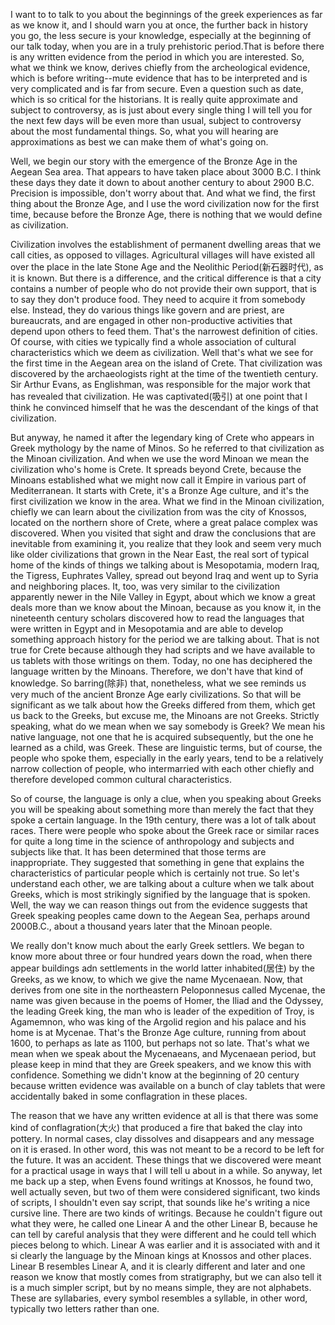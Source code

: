 I want to to talk to you about the beginnings of the greek experiences as far as we know it, and I should warn you at once, the further back in history you go, the less secure is your knowledge, especially at the beginning of our talk today, when you are in a truly prehistoric period.That is before there is any written evidence from the period in which you are interested. So, what we think we know, derives chiefly from the archeological evidence, which is before writing--mute evidence that has to be interpreted and is very complicated and is far from secure. Even a question such as date, which is so critical for the historians. It is really quite approximate and subject to controversy, as is just about every single thing I will tell you for the next few days will be even more than usual, subject to controversy about the most fundamental things. So, what you will hearing are approximations as best we can make them of what's going on.

Well, we begin our story with the emergence of the Bronze Age in the Aegean Sea area. That appears to have taken place about 3000 B.C. I think these days they date it down to about another century to about 2900 B.C. Precision is impossible, don't worry about that. And what we find, the first thing about the Bronze Age, and I use the word civilization now for the first time, because before the Bronze Age, there is nothing that we would define as civilization. 

Civilization involves the establishment of permanent dwelling areas that we call cities, as opposed to villages. Agricultural villages will have existed all over the place in the late Stone Age and the Neolithic Period(新石器时代), as it is known. But there is a difference, and the critical difference is that a city contains a number of people who do not provide their own support, that is to say they don't produce food. They need to acquire it from somebody else. Instead, they do various things like govern and are priest, are bureaucrats, and are engaged in other non-productive activities that depend upon others to feed them. That's the narrowest definition of cities. Of course, with cities we typically find a whole association of cultural characteristics which we deem as civilization. Well that's what we see for the first time in the Aegean area on the island of Crete. That civilization was discovered by the archaeologists right at the time of the twentieth century. Sir Arthur Evans, as Englishman, was responsible for the major work that has revealed that civilization. He was captivated(吸引) at one point that I think he convinced himself that he was the descendant of the kings of that civilization. 

But anyway, he named it after the legendary king of Crete who appears in Greek mythology by the name of Minos. So he referred to that civilization as the Minoan civilization. And when we use the word Minoan we mean the civilization who's home is Crete. It spreads beyond Crete, because the Minoans established what we might now call it Empire in various part of Mediterranean. It starts with Crete, it's a Bronze Age culture, and it's the first civilization we know in the area. What we find in the Minoan civilization, chiefly we can learn about the civilization from was the city of Knossos, located on the northern shore of Crete, where a great palace complex was discovered. When you visited that sight and draw the conclusions that are inevitable from examining it, you realize that they look and seem very much like older civilizations that grown in the Near East, the real sort of typical home of the kinds of things we talking about is Mesopotamia, modern Iraq, the Tigress, Euphrates Valley, spread out beyond Iraq and  went up to Syria and neighboring places. It, too, was very similar to the civilization apparently newer in the Nile Valley in Egypt, about which we know a great deals more than we know about the Minoan, because as you know it, in the nineteenth century scholars discovered how to read the languages that were written in Egypt and in Mesopotamia and are able to develop something approach history for the period we are talking about. That is not true for Crete because although they had scripts and we have available to us tablets with those writings on them. Today, no one has deciphered the language written by the Minoans. Therefore, we don't have that kind  of knowledge. So barring(除非) that, nonetheless, what we see reminds us very much of the ancient Bronze Age early civilizations. So that will be significant as we talk about how the Greeks differed from them, which get us back to the Greeks, but excuse me, the Minoans are not Greeks. Strictly speaking, what do we mean when we say somebody is Greek? We mean his native language, not one that he is acquired subsequently, but the one he learned as a child, was Greek. These are linguistic terms, but of course, the people who spoke them, especially in the early years, tend to be a relatively narrow collection of people, who intermarried with each other chiefly and therefore developed common cultural characteristics. 

So of course, the language is only a clue, when you speaking about Greeks you will be speaking about something more than merely the fact that they spoke a certain language. In the 19th century, there was a lot of talk about races. There were people who spoke about the Greek race or similar races for quite a long time in the science of anthropology and subjects and subjects like that. It has been determined that those terms are inappropriate. They suggested that something in gene that explains the characteristics of particular people which is certainly not true. So let's understand each other, we are talking about a culture when we talk about Greeks, which is most strikingly signified by the language that is spoken. Well, the way we can reason things out from the evidence suggests that Greek speaking peoples came down to the Aegean Sea, perhaps around 2000B.C., about a thousand years later that the Minoan people.

We really don't know much about the early Greek settlers. We began to know more about three or four hundred years down the road, when there appear buildings adn settlements in the world latter inhabited(居住) by the Greeks, as we know, to which we give the name Mycenaean. Now, that derives from one site in the northeastern Peloponnesus called Mycenae, the name was given because in the poems of Homer, the Iliad and the Odyssey, the leading Greek king, the man who is leader of the expedition of Troy, is Agamemnon, who was king of the Argolid region and his palace and his home is at Mycenae. That's the Bronze Age culture, running from about 1600, to perhaps as late as 1100, but perhaps not so late. That's what we mean when we speak about the Mycenaeans, and Mycenaean period, but please keep in mind that they are Greek speakers, and we know this with confidence. Something we didn't know at the beginning of 20 century because written evidence was available on a bunch of clay tablets that were accidentally baked in some conflagration in these places. 

The reason that we have any written evidence at all is that there was some kind of conflagration(大火) that produced a fire that baked the clay into pottery. In normal cases, clay dissolves and disappears and any message on it is erased. In other word, this was not meant to be a record to be left for the future. It was an accident. These things that we discovered were meant for a practical usage in ways that I will tell u about in a while. So anyway, let me back up a step, when Evens found writings at Knossos, he found two, well actually seven, but two of them were considered significant, two kinds of scripts, I shouldn't even say script, that sounds like he's writing a nice cursive line. There are two kinds of writings. Because he couldn't figure out what they were, he called one Linear A and the other Linear B, because he can tell by careful analysis that they were different and he could tell which pieces belong to which. Linear A was earlier and it is associated with and it si clearly the language by the Minoan kings at Knossos and other places. Linear B resembles Linear A, and it is clearly different and later and one reason we know that mostly comes from stratigraphy, but we can also tell it is a much simpler script, but by no means simple, they are not alphabets. These are syllabaries, every symbol resembles a syllable, in other word, typically two letters rather than one.